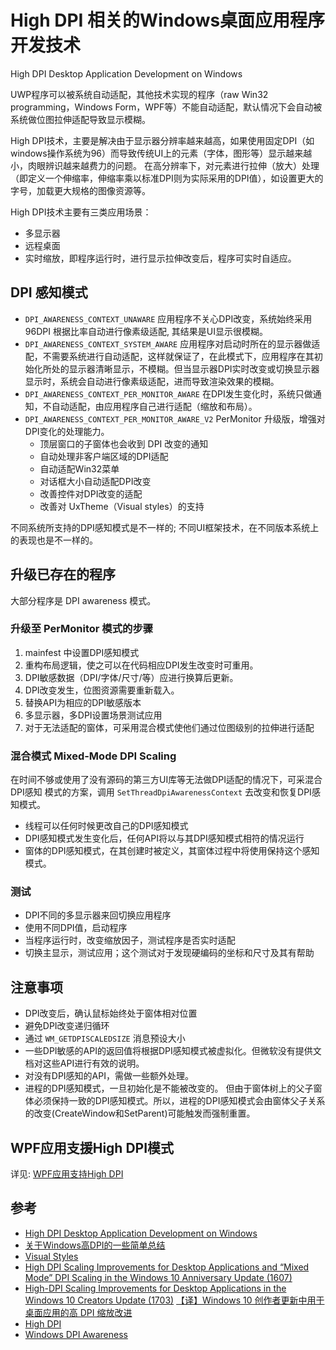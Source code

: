 High DPI 相关的Windows桌面应用程序开发技术
====
High DPI Desktop Application Development on Windows

UWP程序可以被系统自动适配，其他技术实现的程序（raw Win32 programming，Windows 
Form，WPF等）不能自动适配，默认情况下会自动被系统做位图拉伸适配导致显示模糊。


High DPI技术，主要是解决由于显示器分辨率越来越高，如果使用固定DPI（如windows操作系统为96）而导致传统UI上的元素（字体，图形等）显示越来越小，肉眼辨识越来越费力的问题。
在高分辨率下，对元素进行拉伸（放大）处理（即定义一个伸缩率，伸缩率乘以标准DPI则为实际采用的DPI值），如设置更大的字号，加载更大规格的图像资源等。


High DPI技术主要有三类应用场景：

* 多显示器
* 远程桌面
* 实时缩放，即程序运行时，进行显示拉伸改变后，程序可实时自适应。

## DPI 感知模式
* `DPI_AWARENESS_CONTEXT_UNAWARE` 应用程序不关心DPI改变，系统始终采用 96DPI 根据比率自动进行像素级适配, 其结果是UI显示很模糊。
* `DPI_AWARENESS_CONTEXT_SYSTEM_AWARE` 应用程序对启动时所在的显示器做适配，不需要系统进行自动适配，这样就保证了，在此模式下，应用程序在其初始化所处的显示器清晰显示，不模糊。但当显示器DPI实时改变或切换显示器显示时，系统会自动进行像素级适配，进而导致渲染效果的模糊。
* `DPI_AWARENESS_CONTEXT_PER_MONITOR_AWARE` 在DPI发生变化时，系统只做通知，不自动适配，由应用程序自己进行适配（缩放和布局）。
* `DPI_AWARENESS_CONTEXT_PER_MONITOR_AWARE_V2` PerMonitor 升级版，增强对DPI变化的处理能力。
  + 顶层窗口的子窗体也会收到 DPI 改变的通知
  + 自动处理非客户端区域的DPI适配
  + 自动适配Win32菜单
  + 对话框大小自动适配DPI改变
  + 改善控件对DPI改变的适配
  + 改善对 UxTheme（Visual styles）的支持


不同系统所支持的DPI感知模式是不一样的; 不同UI框架技术，在不同版本系统上的表现也是不一样的。

## 升级已存在的程序
大部分程序是 DPI awareness 模式。

### 升级至 PerMonitor 模式的步骤
1. mainfest 中设置DPI感知模式
2. 重构布局逻辑，使之可以在代码相应DPI发生改变时可重用。
3. DPI敏感数据（DPI/字体/尺寸/等）应进行换算后更新。
4. DPI改变发生，位图资源需要重新载入。
5. 替换API为相应的DPI敏感版本
6. 多显示器，多DPI设置场景测试应用
7. 对于无法适配的窗体，可采用混合模式使他们通过位图级别的拉伸进行适配

### 混合模式 Mixed-Mode DPI Scaling

在时间不够或使用了没有源码的第三方UI库等无法做DPI适配的情况下，可采混合DPI感知
模式的方案，调用 `SetThreadDpiAwarenessContext` 去改变和恢复DPI感知模式。

* 线程可以任何时候更改自己的DPI感知模式
* DPI感知模式发生变化后，任何API将以与其DPI感知模式相符的情况运行
* 窗体的DPI感知模式，在其创建时被定义，其窗体过程中将使用保持这个感知模式。

### 测试

* DPI不同的多显示器来回切换应用程序
* 使用不同DPI值，启动程序
* 当程序运行时，改变缩放因子，测试程序是否实时适配
* 切换主显示，测试应用；这个测试对于发现硬编码的坐标和尺寸及其有帮助

## 注意事项
* DPI改变后，确认鼠标始终处于窗体相对位置
* 避免DPI改变递归循环
* 通过 `WM_GETDPISCALEDSIZE` 消息预设大小
* 一些DPI敏感的API的返回值将根据DPI感知模式被虚拟化。但微软没有提供文档对这些API进行有效的说明。
* 对没有DPI感知的API，需做一些额外处理。
* 进程的DPI感知模式，一旦初始化是不能被改变的。 但由于窗体树上的父子窗体必须保持一致的DPI感知模式。所以，进程的DPI感知模式会由窗体父子关系的改变(CreateWindow和SetParent)可能触发而强制重置。 


## WPF应用支援High DPI模式
详见: [WPF应用支持High DPI](https://docs.microsoft.com/en-us/windows/desktop/hidpi/declaring-managed-apps-dpi-aware)


## 参考
* [High DPI Desktop Application Development on Windows](https://docs.microsoft.com/en-us/windows/desktop/hidpi/high-dpi-desktop-application-development-on-windows)
* [关于Windows高DPI的一些简单总结](http://www.cppblog.com/weiym/archive/2014/03/03/205841.html)
* [Visual Styles](https://docs.microsoft.com/en-us/windows/desktop/controls/themes-overview)
* [High DPI Scaling Improvements for Desktop Applications and “Mixed Mode” DPI Scaling in the Windows 10 Anniversary Update (1607)](https://blogs.windows.com/buildingapps/2016/10/24/high-dpi-scaling-improvements-for-desktop-applications-and-mixed-mode-dpi-scaling-in-the-windows-10-anniversary-update/#aC5WgsIYVpkkSxIg.97)
* [High-DPI Scaling Improvements for Desktop Applications in the Windows 10 Creators Update (1703)](https://blogs.windows.com/buildingapps/2017/04/04/high-dpi-scaling-improvements-desktop-applications-windows-10-creators-update/#fiAHTSz06PD8ul7S.97) [【译】Windows 10 创作者更新中用于桌面应用的高 DPI 缩放改进](https://zhuanlan.zhihu.com/p/26214150)
* [High DPI](https://docs.microsoft.com/en-us/windows/desktop/api/_hidpi/)
* [Windows DPI Awareness](https://zhuanlan.zhihu.com/p/31268783)
